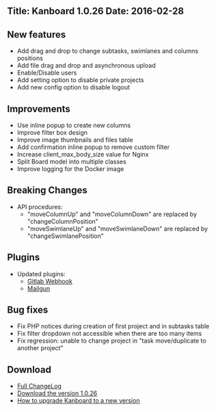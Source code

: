 Title: Kanboard 1.0.26
Date: 2016-02-28
---

New features
------------

* Add drag and drop to change subtasks, swimlanes and columns positions
* Add file drag and drop and asynchronous upload
* Enable/Disable users
* Add setting option to disable private projects
* Add new config option to disable logout

Improvements
------------

* Use inline popup to create new columns
* Improve filter box design
* Improve image thumbnails and files table
* Add confirmation inline popup to remove custom filter
* Increase client_max_body_size value for Nginx
* Split Board model into multiple classes
* Improve logging for the Docker image

Breaking Changes
----------------

* API procedures:
    - "moveColumnUp" and "moveColumnDown" are replaced by "changeColumnPosition"
    - "moveSwimlaneUp" and "moveSwimlaneDown" are replaced by "changeSwimlanePosition"

Plugins
-------

* Updated plugins:
    - [Gitlab Webhook](https://kanboard.net/plugin/gitlab-webhook)
    - [Mailgun](https://kanboard.net/plugin/mailgun)

Bug fixes
---------

* Fix PHP notices during creation of first project and in subtasks table
* Fix filter dropdown not accessible when there are too many items
* Fix regression: unable to change project in "task move/duplicate to another project"

Download
--------

- [Full ChangeLog](https://github.com/kanboard/kanboard/blob/master/ChangeLog)
- [Download the version 1.0.26](https://github.com/kanboard/kanboard/releases/download/v1.0.26/kanboard-1.0.26.zip)
- [How to upgrade Kanboard to a new version](https://kanboard.net/documentation/update)
